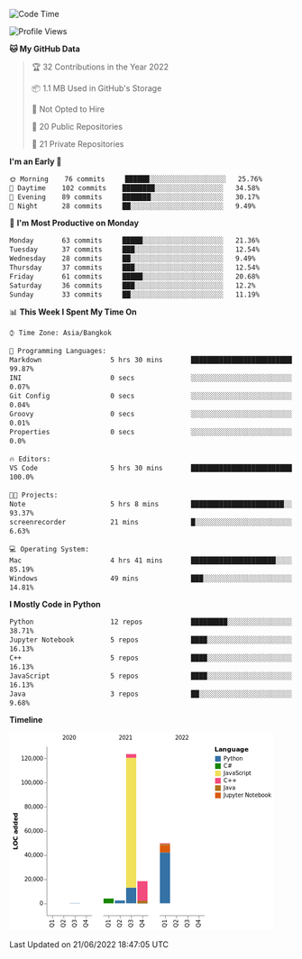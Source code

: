 <!--START_SECTION:waka-->
![Code Time](http://img.shields.io/badge/Code%20Time-0%20secs-blue)

![Profile Views](http://img.shields.io/badge/Profile%20Views-4-blue)

**🐱 My GitHub Data** 

> 🏆 32 Contributions in the Year 2022
 > 
> 📦 1.1 MB Used in GitHub's Storage 
 > 
> 🚫 Not Opted to Hire
 > 
> 📜 20 Public Repositories 
 > 
> 🔑 21 Private Repositories  
 > 
**I'm an Early 🐤** 

```text
🌞 Morning    76 commits     ██████░░░░░░░░░░░░░░░░░░░   25.76% 
🌆 Daytime    102 commits    ████████░░░░░░░░░░░░░░░░░   34.58% 
🌃 Evening    89 commits     ███████░░░░░░░░░░░░░░░░░░   30.17% 
🌙 Night      28 commits     ██░░░░░░░░░░░░░░░░░░░░░░░   9.49%

```
📅 **I'm Most Productive on Monday** 

```text
Monday       63 commits     █████░░░░░░░░░░░░░░░░░░░░   21.36% 
Tuesday      37 commits     ███░░░░░░░░░░░░░░░░░░░░░░   12.54% 
Wednesday    28 commits     ██░░░░░░░░░░░░░░░░░░░░░░░   9.49% 
Thursday     37 commits     ███░░░░░░░░░░░░░░░░░░░░░░   12.54% 
Friday       61 commits     █████░░░░░░░░░░░░░░░░░░░░   20.68% 
Saturday     36 commits     ███░░░░░░░░░░░░░░░░░░░░░░   12.2% 
Sunday       33 commits     ██░░░░░░░░░░░░░░░░░░░░░░░   11.19%

```


📊 **This Week I Spent My Time On** 

```text
⌚︎ Time Zone: Asia/Bangkok

💬 Programming Languages: 
Markdown                 5 hrs 30 mins       █████████████████████████   99.87% 
INI                      0 secs              ░░░░░░░░░░░░░░░░░░░░░░░░░   0.07% 
Git Config               0 secs              ░░░░░░░░░░░░░░░░░░░░░░░░░   0.04% 
Groovy                   0 secs              ░░░░░░░░░░░░░░░░░░░░░░░░░   0.01% 
Properties               0 secs              ░░░░░░░░░░░░░░░░░░░░░░░░░   0.0%

🔥 Editors: 
VS Code                  5 hrs 30 mins       █████████████████████████   100.0%

🐱‍💻 Projects: 
Note                     5 hrs 8 mins        ███████████████████████░░   93.37% 
screenrecorder           21 mins             █░░░░░░░░░░░░░░░░░░░░░░░░   6.63%

💻 Operating System: 
Mac                      4 hrs 41 mins       █████████████████████░░░░   85.19% 
Windows                  49 mins             ███░░░░░░░░░░░░░░░░░░░░░░   14.81%

```

**I Mostly Code in Python** 

```text
Python                   12 repos            █████████░░░░░░░░░░░░░░░░   38.71% 
Jupyter Notebook         5 repos             ████░░░░░░░░░░░░░░░░░░░░░   16.13% 
C++                      5 repos             ████░░░░░░░░░░░░░░░░░░░░░   16.13% 
JavaScript               5 repos             ████░░░░░░░░░░░░░░░░░░░░░   16.13% 
Java                     3 repos             ██░░░░░░░░░░░░░░░░░░░░░░░   9.68%

```


**Timeline**

![Chart not found](https://raw.githubusercontent.com/pntt3011/pntt3011/main/charts/bar_graph.png) 


 Last Updated on 21/06/2022 18:47:05 UTC
<!--END_SECTION:waka-->
